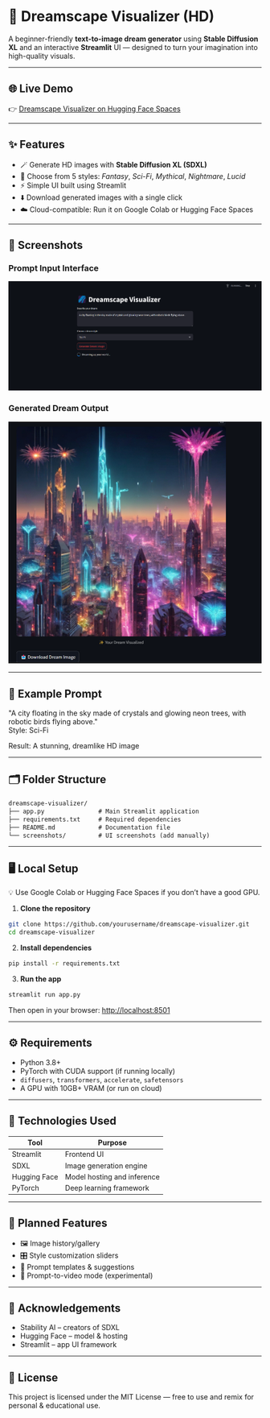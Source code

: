 # 🌌 Dreamscape Visualizer (HD)

A beginner-friendly **text-to-image dream generator** using **Stable Diffusion XL** and an interactive **Streamlit** UI — designed to turn your imagination into high-quality visuals.

---

## 🌐 Live Demo

👉 [Dreamscape Visualizer on Hugging Face Spaces](https://huggingface.co/spaces/MaroofTechSorcerer/dreamscape-visualizer)

---

## ✨ Features

- 🪄 Generate HD images with **Stable Diffusion XL (SDXL)**
- 🎨 Choose from 5 styles: *Fantasy*, *Sci-Fi*, *Mythical*, *Nightmare*, *Lucid*
- ⚡ Simple UI built using Streamlit
- ⬇️ Download generated images with a single click
- ☁️ Cloud-compatible: Run it on Google Colab or Hugging Face Spaces

---

## 📸 Screenshots

### Prompt Input Interface

![Prompt UI](Screenshots/Home_Page.png)

### Generated Dream Output

![Dream Output](Screenshots/Generated_Image.png)



---

## 💬 Example Prompt

"A city floating in the sky made of crystals and glowing neon trees, with robotic birds flying above."  
Style: Sci-Fi

Result: A stunning, dreamlike HD image

---

## 🗂️ Folder Structure

```
dreamscape-visualizer/
├── app.py               # Main Streamlit application
├── requirements.txt     # Required dependencies
├── README.md            # Documentation file
└── screenshots/         # UI screenshots (add manually)
```

---

## 🖥️ Local Setup

💡 Use Google Colab or Hugging Face Spaces if you don’t have a good GPU.

1. **Clone the repository**  
```bash
git clone https://github.com/yourusername/dreamscape-visualizer.git
cd dreamscape-visualizer
```

2. **Install dependencies**  
```bash
pip install -r requirements.txt
```

3. **Run the app**  
```bash
streamlit run app.py
```  
Then open in your browser: [http://localhost:8501](http://localhost:8501)

---

## ⚙️ Requirements

- Python 3.8+  
- PyTorch with CUDA support (if running locally)  
- `diffusers`, `transformers`, `accelerate`, `safetensors`  
- A GPU with 10GB+ VRAM (or run on cloud)

---

## 🧰 Technologies Used

| Tool         | Purpose                        |
|--------------|--------------------------------|
| Streamlit    | Frontend UI                    |
| SDXL         | Image generation engine        |
| Hugging Face | Model hosting and inference    |
| PyTorch      | Deep learning framework        |

---

## 🔮 Planned Features

- 🖼️ Image history/gallery  
- 🎛️ Style customization sliders  
- 🧠 Prompt templates & suggestions  
- 🎥 Prompt-to-video mode (experimental)

---

## 🙏 Acknowledgements

- Stability AI – creators of SDXL  
- Hugging Face – model & hosting  
- Streamlit – app UI framework

---

## 📜 License

This project is licensed under the MIT License — free to use and remix for personal & educational use.

